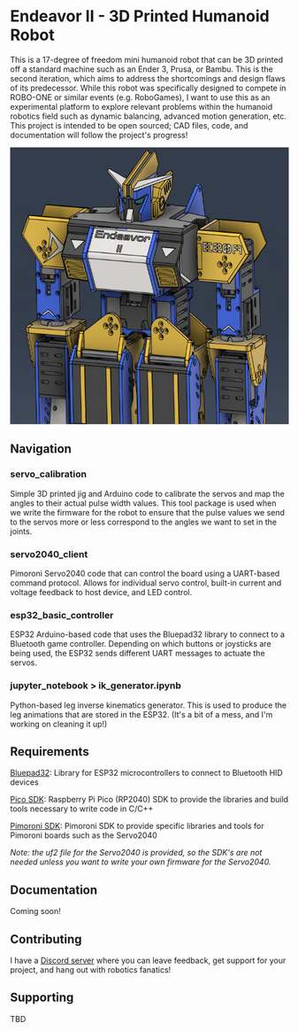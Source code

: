 # Endeavor II - 3D Printed Humanoid Robot
This is a 17-degree of freedom mini humanoid robot that can be 3D printed off a standard machine such as an Ender 3, Prusa, or Bambu.  This is the second iteration, which aims to address the shortcomings and design flaws of its predecessor.  While this robot was specifically designed to compete in ROBO-ONE or similar events (e.g. RoboGames), I want to use this as an experimental platform to explore relevant problems within the humanoid robotics field such as dynamic balancing, advanced motion generation, etc.  This project is intended to be open sourced; CAD files, code, and documentation will follow the project's progress!

<img src="./images/Endeavor2_CAD.png" height="500" />

## Navigation
### servo_calibration
Simple 3D printed jig and Arduino code to calibrate the servos and map the angles to their actual pulse width values.  This tool package is used when we write the firmware for the robot to ensure that the pulse values we send to the servos more or less correspond to the angles we want to set in the joints.
### servo2040_client
Pimoroni Servo2040 code that can control the board using a UART-based command protocol.  Allows for individual servo control, built-in current and voltage feedback to host device, and LED control.
### esp32_basic_controller
ESP32 Arduino-based code that uses the Bluepad32 library to connect to a Bluetooth game controller.  Depending on which buttons or joysticks are being used, the ESP32 sends different UART messages to actuate the servos.
### jupyter_notebook > ik_generator.ipynb
Python-based leg inverse kinematics generator.  This is used to produce the leg animations that are stored in the ESP32. (It's a bit of a mess, and I'm working on cleaning it up!)
## Requirements
[Bluepad32]: Library for ESP32 microcontrollers to connect to Bluetooth HID devices

[Pico SDK]: Raspberry Pi Pico (RP2040) SDK  to provide the libraries and build tools necessary to write code in C/C++

[Pimoroni SDK]: Pimoroni SDK to provide specific libraries and tools for Pimoroni boards such as the Servo2040

*Note: the uf2 file for the Servo2040 is provided, so the SDK's are not needed unless you want to write your own firmware for the Servo2040.*

[Bluepad32]:https://bluepad32.readthedocs.io/en/latest/
[Pico SDK]:https://github.com/raspberrypi/pico-sdk
[Pimoroni SDK]:https://github.com/pimoroni/pimoroni-pico
## Documentation
Coming soon!
## Contributing
I have a [Discord server] where you can leave feedback, get support for your project, and hang out with robotics fanatics!

[Discord server]:https://discord.gg/Gm2sCxpUSx

## Supporting
TBD